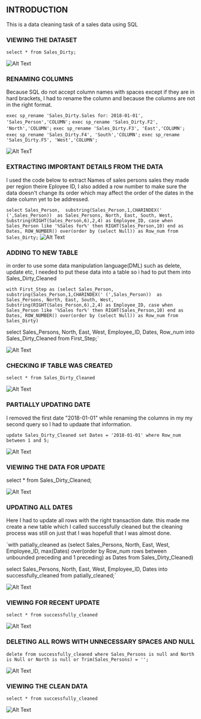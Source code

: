## INTRODUCTION
This is a data cleaning task of a sales data using SQL


### VIEWING THE DATASET

`select * from Sales_Dirty;`

![Alt Text](https://github.com/Mario-Gozie/Data-Cleaning-SQL/blob/main/Images/Screenshot%20(347).png)

### RENAMING COLUMNS

Because SQL do not accept column names with spaces except if they are in hard brackets, I had to rename the column and because the columns are not in the right format.

`exec sp_rename 'Sales_Dirty.Sales for: 2018-01-01', 'Sales_Person','COLUMN';`
`exec sp_rename 'Sales_Dirty.F2', 'North','COLUMN';`
`exec sp_rename 'Sales_Dirty.F3', 'East','COLUMN';`
`exec sp_rename 'Sales_Dirty.F4', 'South','COLUMN';`
`exec sp_rename 'Sales_Dirty.F5', 'West','COLUMN';`


![Alt TexT](https://github.com/Mario-Gozie/Data-Cleaning-SQL/blob/main/Images/Screenshot%20(348).png)


### EXTRACTING IMPORTANT DETAILS FROM THE DATA

I used the code below to extract Names of sales persons sales they made per region theire Eployee ID, I also added a row number to make sure the data doesn't change its order which may affect the order of the dates in the date column yet to be addressed.


`select Sales_Person, 
  substring(Sales_Person,1,CHARINDEX(' (',Sales_Person)) 
  as Sales_Persons,
  North, East, South, West, 
  Substring(RIGHT(Sales_Person,6),2,4) as Employee_ID,
  case when Sales_Person like '%Sales for%' then RIGHT(Sales_Person,10)
  end as Dates, ROW_NUMBER() over(order by (select Null)) as Row_num
  from Sales_Dirty;`
![Alt Text](https://github.com/Mario-Gozie/Data-Cleaning-SQL/blob/main/Images/Screenshot%20(350).png)


### ADDING TO NEW TABLE

in order to use some data manipulation language(DML) such as delete, update etc, I needed to put these data into a table so i had to put them into Sales_Dirty_Cleaned


`with First_Step as (select Sales_Person, 
  substring(Sales_Person,1,CHARINDEX(' (',Sales_Person)) 
  as Sales_Persons,
  North, East, South, West, 
  Substring(RIGHT(Sales_Person,6),2,4) as Employee_ID,
  case when Sales_Person like '%Sales for%' then RIGHT(Sales_Person,10)
  end as Dates, ROW_NUMBER() over(order by (select Null)) as Row_num
  from Sales_Dirty)`



select Sales_Persons, North, East, West, Employee_ID, Dates, Row_num 
into Sales_Dirty_Cleaned
from First_Step;`


![Alt Text](https://github.com/Mario-Gozie/Data-Cleaning-SQL/blob/main/Images/Screenshot%20(351).png)

### CHECKING IF TABLE WAS CREATED

`select * from Sales_Dirty_Cleaned`


![Alt Text](https://github.com/Mario-Gozie/Data-Cleaning-SQL/blob/main/Images/Screenshot%20(352).png)

### PARTIALLY UPDATING DATE

I removed the first date "2018-01-01" while renaming the columns in my my second query so I had to updaate that information.


`update Sales_Dirty_Cleaned
set Dates = '2018-01-01'
where Row_num between 1 and 5;`


![Alt Text](https://github.com/Mario-Gozie/Data-Cleaning-SQL/blob/main/Images/Screenshot%20(353).png)


### VIEWING THE DATA FOR UPDATE

select * from Sales_Dirty_Cleaned;


![Alt Text](https://github.com/Mario-Gozie/Data-Cleaning-SQL/blob/main/Images/Screenshot%20(354).png)


### UPDATING ALL DATES

Here I had to update all rows with the right transaction date. this made me create a new table which I called successfully cleaned but the cleaning process was still on just that I was hopefull that I was almost done.

`with patially_cleaned as 
(select Sales_Persons, North, East, West, Employee_ID, 
max(Dates) over(order by Row_num
rows between unbounded preceding and 1 preceding) as Dates from Sales_Dirty_Cleaned)

select Sales_Persons, North, East, West, Employee_ID, Dates
into successfully_cleaned from patially_cleaned;`


![Alt Text](https://github.com/Mario-Gozie/Data-Cleaning-SQL/blob/main/Images/Screenshot%20(361).png)



### VIEWING FOR RECENT UPDATE

`select * from successfully_cleaned`


![Alt Text](https://github.com/Mario-Gozie/Data-Cleaning-SQL/blob/main/Images/Screenshot%20(362).png)


### DELETING ALL ROWS WITH UNNECESSARY SPACES AND NULL

`delete from successfully_cleaned
where Sales_Persons is null and North is Null or North is null
or Trim(Sales_Persons) = '';`


![Alt Text](https://github.com/Mario-Gozie/Data-Cleaning-SQL/blob/main/Images/Screenshot%20(364).png) 


### VIEWING THE CLEAN DATA


`select * from successfully_cleaned`


![Alt Text](https://github.com/Mario-Gozie/Data-Cleaning-SQL/blob/main/Images/Screenshot%20(366).png)
